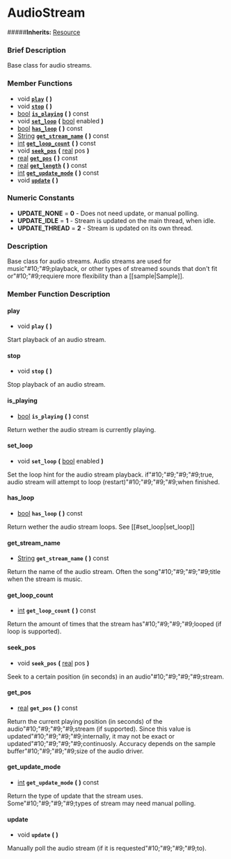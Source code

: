 #  AudioStream  
#####**Inherits:** [Resource](class_resource)

###  Brief Description  
Base class for audio streams.

###  Member Functions 
  * void  **[`play`](#play)**  **(** **)**
  * void  **[`stop`](#stop)**  **(** **)**
  * [bool](class_bool)  **[`is_playing`](#is_playing)**  **(** **)** const
  * void  **[`set_loop`](#set_loop)**  **(** [bool](class_bool) enabled  **)**
  * [bool](class_bool)  **[`has_loop`](#has_loop)**  **(** **)** const
  * [String](class_string)  **[`get_stream_name`](#get_stream_name)**  **(** **)** const
  * [int](class_int)  **[`get_loop_count`](#get_loop_count)**  **(** **)** const
  * void  **[`seek_pos`](#seek_pos)**  **(** [real](class_real) pos  **)**
  * [real](class_real)  **[`get_pos`](#get_pos)**  **(** **)** const
  * [real](class_real)  **[`get_length`](#get_length)**  **(** **)** const
  * [int](class_int)  **[`get_update_mode`](#get_update_mode)**  **(** **)** const
  * void  **[`update`](#update)**  **(** **)**

###  Numeric Constants  
  * **UPDATE_NONE** = **0** - Does not need update, or manual polling.
  * **UPDATE_IDLE** = **1** - Stream is updated on the main thread, when idle.
  * **UPDATE_THREAD** = **2** - Stream is updated on its own thread.

###  Description  
Base class for audio streams. Audio streams are used for music"#10;"#9;playback, or other types of streamed sounds that don't fit or"#10;"#9;requiere more flexibility than a [[sample|Sample]].

###  Member Function Description  

#### <a name="play">play</a>
  * void  **`play`**  **(** **)**

Start playback of an audio stream.

#### <a name="stop">stop</a>
  * void  **`stop`**  **(** **)**

Stop playback of an audio stream.

#### <a name="is_playing">is_playing</a>
  * [bool](class_bool)  **`is_playing`**  **(** **)** const

Return wether the audio stream is currently playing.

#### <a name="set_loop">set_loop</a>
  * void  **`set_loop`**  **(** [bool](class_bool) enabled  **)**

Set the loop hint for the audio stream playback. if"#10;"#9;"#9;"#9;true, audio stream will attempt to loop (restart)"#10;"#9;"#9;"#9;when finished.

#### <a name="has_loop">has_loop</a>
  * [bool](class_bool)  **`has_loop`**  **(** **)** const

Return wether the audio stream loops. See [[#set_loop|set_loop]]

#### <a name="get_stream_name">get_stream_name</a>
  * [String](class_string)  **`get_stream_name`**  **(** **)** const

Return the name of the audio stream. Often the song"#10;"#9;"#9;"#9;title when the stream is music.

#### <a name="get_loop_count">get_loop_count</a>
  * [int](class_int)  **`get_loop_count`**  **(** **)** const

Return the amount of times that the stream has"#10;"#9;"#9;"#9;looped (if loop is supported).

#### <a name="seek_pos">seek_pos</a>
  * void  **`seek_pos`**  **(** [real](class_real) pos  **)**

Seek to a certain position (in seconds) in an audio"#10;"#9;"#9;"#9;stream.

#### <a name="get_pos">get_pos</a>
  * [real](class_real)  **`get_pos`**  **(** **)** const

Return the current playing position (in seconds) of the audio"#10;"#9;"#9;"#9;stream (if supported). Since this value is updated"#10;"#9;"#9;"#9;internally, it may not be exact or updated"#10;"#9;"#9;"#9;continuosly. Accuracy depends on the sample buffer"#10;"#9;"#9;"#9;size of the audio driver.

#### <a name="get_update_mode">get_update_mode</a>
  * [int](class_int)  **`get_update_mode`**  **(** **)** const

Return the type of update that the stream uses. Some"#10;"#9;"#9;"#9;types of stream may need manual polling.

#### <a name="update">update</a>
  * void  **`update`**  **(** **)**

Manually poll the audio stream (if it is requested"#10;"#9;"#9;"#9;to).
